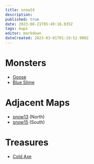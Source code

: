 ```yaml
---
title: snow14
description: 
published: true
date: 2023-08-21T05:49:16.035Z
tags: maps
editor: markdown
dateCreated: 2023-03-01T01:19:52.980Z
---
```


# Monsters
 * [Goose](/monsters/goose)
 * [Blue Slime](/monsters/blue-slime)

# Adjacent Maps
 * [snow13](/maps/snow13) (North)
 * [snow15](/maps/snow15) (South)

# Treasures
 * [Cold Axe](/items/cold-axe)
